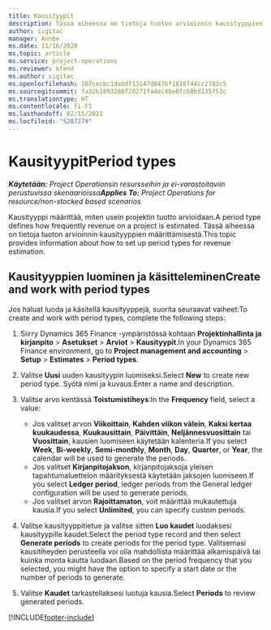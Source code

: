 ```yaml
---
title: Kausityypit
description: Tässä aiheessa on tietoja tuoton arvioinnin kausityyppien määrittämisestä.
author: sigitac
manager: Annbe
ms.date: 11/16/2020
ms.topic: article
ms.service: project-operations
ms.reviewer: kfend
ms.author: sigitac
ms.openlocfilehash: 107cecbc1dabdf13147d847bf1816f44cc2703c5
ms.sourcegitcommit: fa32b1893286f20271fa4ec4be8fc68bd135f53c
ms.translationtype: HT
ms.contentlocale: fi-FI
ms.lasthandoff: 02/15/2021
ms.locfileid: "5287279"
---
```

# <a name="period-types"></a><span data-ttu-id="1f8f2-103">Kausityypit</span><span class="sxs-lookup"><span data-stu-id="1f8f2-103">Period types</span></span>

<span data-ttu-id="1f8f2-104">_**Käytetään:** Project Operationsin resursseihin ja ei-varastoitaviin perustuvissa skenaarioissa_</span><span class="sxs-lookup"><span data-stu-id="1f8f2-104">_**Applies To:** Project Operations for resource/non-stocked based scenarios_</span></span>

<span data-ttu-id="1f8f2-105">Kausityyppi määrittää, miten usein projektin tuotto arvioidaan.</span><span class="sxs-lookup"><span data-stu-id="1f8f2-105">A period type defines how frequently revenue on a project is estimated.</span></span> <span data-ttu-id="1f8f2-106">Tässä aiheessa on tietoja tuoton arvioinnin kausityyppien määrittämisestä.</span><span class="sxs-lookup"><span data-stu-id="1f8f2-106">This topic provides information about how to set up period types for revenue estimation.</span></span> 

## <a name="create-and-work-with-period-types"></a><span data-ttu-id="1f8f2-107">Kausityyppien luominen ja käsitteleminen</span><span class="sxs-lookup"><span data-stu-id="1f8f2-107">Create and work with period types</span></span>
<span data-ttu-id="1f8f2-108">Jos haluat luoda ja käsitellä kausityyppejä, suorita seuraavat vaiheet:</span><span class="sxs-lookup"><span data-stu-id="1f8f2-108">To create and work with period types, complete the following steps:</span></span>

1. <span data-ttu-id="1f8f2-109">Siirry Dynamics 365 Finance -ympäristössä kohtaan **Projektinhallinta ja kirjanpito** > **Asetukset** > **Arviot** > **Kausityypit**.</span><span class="sxs-lookup"><span data-stu-id="1f8f2-109">In your Dynamics 365 Finance environment, go to **Project management and accounting** > **Setup** > **Estimates** > **Period types**.</span></span>
2. <span data-ttu-id="1f8f2-110">Valitse **Uusi** uuden kausityypin luomiseksi.</span><span class="sxs-lookup"><span data-stu-id="1f8f2-110">Select **New** to create new period type.</span></span> <span data-ttu-id="1f8f2-111">Syötä nimi ja kuvaus.</span><span class="sxs-lookup"><span data-stu-id="1f8f2-111">Enter a name and description.</span></span>
3. <span data-ttu-id="1f8f2-112">Valitse arvo kentässä **Toistumistiheys**:</span><span class="sxs-lookup"><span data-stu-id="1f8f2-112">In the **Frequency** field, select a value:</span></span>

    - <span data-ttu-id="1f8f2-113">Jos valitset arvon **Viikoittain**, **Kahden viikon välein**, **Kaksi kertaa kuukaudessa**, **Kuukausittain**, **Päivittäin**, **Neljännesvuosittain** tai **Vuosittain**, kausien luomiseen käytetään kalenteria.</span><span class="sxs-lookup"><span data-stu-id="1f8f2-113">If you select **Week**, **Bi-weekly**, **Semi-monthly**, **Month**, **Day**, **Quarter**, or **Year**, the calendar will be used to generate the periods.</span></span> 
    - <span data-ttu-id="1f8f2-114">Jos valitset **Kirjanpitojakson**, kirjanpitojaksoja yleisen tapahtumaluettelon määrityksestä käytetään jaksojen luomiseen.</span><span class="sxs-lookup"><span data-stu-id="1f8f2-114">If you select **Ledger period**, ledger periods from the General ledger configuration will be used to generate periods.</span></span>
    - <span data-ttu-id="1f8f2-115">Jos valitset arvon **Rajoittamaton**, voit määrittää mukautettuja kausia.</span><span class="sxs-lookup"><span data-stu-id="1f8f2-115">If you select **Unlimited**, you can specify custom periods.</span></span>
4. <span data-ttu-id="1f8f2-116">Valitse kausityyppitietue ja valitse sitten **Luo kaudet** luodaksesi kausityypille kaudet.</span><span class="sxs-lookup"><span data-stu-id="1f8f2-116">Select the period type record and then select **Generate periods** to create periods for the period type.</span></span> <span data-ttu-id="1f8f2-117">Valitsemasi kausitiheyden perusteella voi olla mahdollista määrittää alkamispäivä tai kuinka monta kautta luodaan.</span><span class="sxs-lookup"><span data-stu-id="1f8f2-117">Based on the period frequency that you selected, you might have the option to specify a start date or the number of periods to generate.</span></span>
5. <span data-ttu-id="1f8f2-118">Valitse **Kaudet** tarkastellaksesi luotuja kausia.</span><span class="sxs-lookup"><span data-stu-id="1f8f2-118">Select **Periods** to review generated periods.</span></span>



[!INCLUDE[footer-include](../includes/footer-banner.md)]